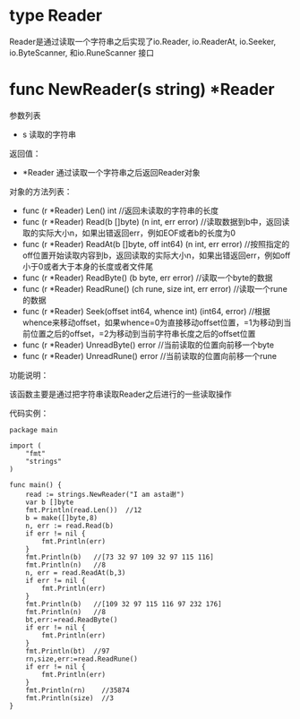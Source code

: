 # type Reader
 Reader是通过读取一个字符串之后实现了io.Reader, io.ReaderAt, io.Seeker, io.ByteScanner, 和io.RuneScanner 接口

# func NewReader(s string) *Reader
参数列表

- s 读取的字符串

返回值：

- *Reader 通过读取一个字符串之后返回Reader对象

对象的方法列表：

- func (r *Reader) Len() int   //返回未读取的字符串的长度
- func (r *Reader) Read(b []byte) (n int, err error)  //读取数据到b中，返回读取的实际大小n，如果出错返回err，例如EOF或者b的长度为0
- func (r *Reader) ReadAt(b []byte, off int64) (n int, err error) //按照指定的off位置开始读取内容到b，返回读取的实际大小n，如果出错返回err，例如off小于0或者大于本身的长度或者文件尾
- func (r *Reader) ReadByte() (b byte, err error)  //读取一个byte的数据
- func (r *Reader) ReadRune() (ch rune, size int, err error)  //读取一个rune的数据
- func (r *Reader) Seek(offset int64, whence int) (int64, error) //根据whence来移动offset，如果whence=0为直接移动offset位置，=1为移动到当前位置之后的offset，=2为移动到当前字符串长度之后的offset位置
- func (r *Reader) UnreadByte() error  //当前读取的位置向前移一个byte
- func (r *Reader) UnreadRune() error  //当前读取的位置向前移一个rune

功能说明：

该函数主要是通过把字符串读取Reader之后进行的一些读取操作

代码实例：

	package main
	
	import (
		"fmt"
		"strings"
	)
	
	func main() {
		read := strings.NewReader("I am asta谢")
		var b []byte
		fmt.Println(read.Len())  //12
		b = make([]byte,8)
		n, err := read.Read(b)
		if err != nil {
			fmt.Println(err)
		}
		fmt.Println(b)   //[73 32 97 109 32 97 115 116]
		fmt.Println(n)   //8
		n, err = read.ReadAt(b,3)
		if err != nil {
			fmt.Println(err)
		}
		fmt.Println(b)   //[109 32 97 115 116 97 232 176]
		fmt.Println(n)   //8
		bt,err:=read.ReadByte()	
		if err != nil {
			fmt.Println(err)
		}
		fmt.Println(bt)  //97
		rn,size,err:=read.ReadRune()	
		if err != nil {
			fmt.Println(err)
		}
		fmt.Println(rn)    //35874
		fmt.Println(size)  //3
	}
